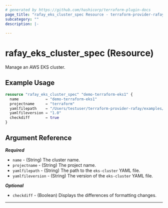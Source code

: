 ```yaml
---
# generated by https://github.com/hashicorp/terraform-plugin-docs
page_title: "rafay_eks_cluster_spec Resource - terraform-provider-rafay"
subcategory: ""
description: |-
  
---
```


# rafay_eks_cluster_spec (Resource)

Manage an AWS EKS cluster. 

## Example Usage

```terraform
resource "rafay_eks_cluster_spec" "demo-terraform-eks1" {
  name            = "demo-terraform-eks1"
  projectname     = "terraform"
  yamlfilepath    = "/Users/testuser/terraform-provider-rafay/examples/resources/rafay_eks_cluster_spec/eks-cluster.yaml"
  yamlfileversion = "1.0"
  checkdiff       = true
}
```

<!-- schema generated by tfplugindocs -->
## Argument Reference

***Required***

- `name` - (String) The cluster name. 
- `projectname` - (String) The project name. 
- `yamlfilepath` - (String) The path to the `eks-cluster` YAML file. 
- `yamlfileversion` - (String) The version of the `eks-cluster` YAML file. 


***Optional***

- `checkdiff` - (Boolean) Displays the differences of formatting changes. 


---

